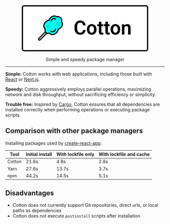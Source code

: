 <div align="center">
	<img width="400" src="logo.svg">
</div>

<p align="center">
  Simple and speedy package manager
</p>

---

**Simple:** Cotton works with web applications, including those built with [React](https://reactjs.org/) or [Next.js](https://nextjs.org/).

**Speedy:** Cotton aggressively employs parallel operations, maximizing network and disk throughput, without sacrificing efficiency or simplicity.

**Trouble free:** Inspired by [Cargo](https://crates.io/), Cotton ensures that all dependencies are installed correctly when performing operations or executing package scripts.

## Comparison with other package managers

Installing packages used by [create-react-app](https://create-react-app.dev/):

| Tool | Initial install | With lockfile only | With lockfile and cache |
| --- | --- | --- | --- |
| Cotton | 21.6s | 4.8s | 2.8s |
| Yarn | 27.6s | 13.7s | 3.7s |
| npm | 44.2s | 14.5s | 5.1s |

## Disadvantages

* Cotton does not currently support Git repositories, direct urls, or local paths as dependencies
* Cotton does not execute `postinstall` scripts after installation